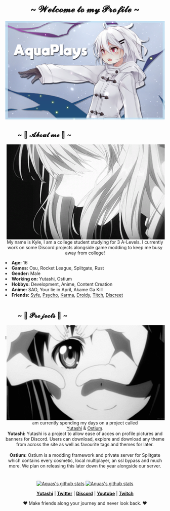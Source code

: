 <h1 align="center">~ 𝓦𝓮𝓵𝓬𝓸𝓶𝓮 𝓽𝓸 𝓶𝔂 𝓟𝓻𝓸𝓯𝓲𝓵𝓮 ~</h1>
<p align="center">
    <a href=""><img src="banner.png" alt="aqua's Banner"></a>
    </p>
<div>
    <h2 align="left">ㅤㅤ~ 📝 𝓐𝓫𝓸𝓾𝓽 𝓶𝓮 📝 ~</h2>
    <p>
        <img src="gif_one.gif" align="right">
</div>
<div>
    <p align="center">
        My name is Kyle, I am a college student studying for 3 A-Levels. I currently work on some Discord projects alongside game modding to keep me busy away from college!
        <li>          
            <b>Age:</b> 16
            </li>
            <li>
            <b>Games:</b> Osu, Rocket League, Splitgate, Rust
            </li>
            <li>
            <b>Gender:</b> Male
            </li>
            <li>
            <b>Working on:</b> Yutashi, Ostium
            </li>
            <li>
            <b>Hobbys:</b> Development, Anime, Content Creation
            </li>
            <li>
            <b>Anime:</b> SAO, Your lie in April, Akame Ga Kill
            </li>
            <li>
            <b>Friends:</b> <a href="https://github.com/ItsSyfe">Syfe</a>, <a href="https://github.com/PsychoPast">Psycho</a>, <a href="https://github.com/karmakittenx">Karma</a>, <a href="https://github.com/SiLeNSwOrD">Droidy</a>, <a href="https://github.com/titchMW">Titch</a>, <a href="https://github.com/discreet-pc">Discreet</a>
            <h1 align="center"></h1>
        </li>
    </p>
    <h2 align="left">ㅤㅤ~ 📇 𝓟𝓻𝓸𝓳𝓮𝓬𝓽𝓼 📇 ~</h2>
        <img src="gif_two.gif" align="right">
    <br>
    <p align="center">I am currently spending my days on a project called <br><a href="https://yutashi.xyz">Yutashi</a> & <a href="https://github.com/OstiumDev">Ostium</a>. <br><b>Yutashi:</b> Yutashi is a project to allow ease of acces on profile pictures and banners for Discord. Users can download, explore and download any theme from across the site as well as favourite tags and themes for later.<br><br><b>Ostium:</b> Ostium is a modding framework and private server for Splitgate which contains every cosmetic, local multiplayer, an ssl bypass and much more. We plan on releasing this later down the year alongside our server.</p>
</div>
<h1 align="center"></h1>
<p align="center">
    <a href="https://github.com/aquaplaysyt"><img width="450px" src="https://github-readme-stats.vercel.app/api?username=aquaplaysyt&hide_border=true&show_icons=true" alt="Aquas's github stats"></a>
    <a href="https://github.com/aquaplaysyt"><img width="333px" src="https://lanyard-profile-readme.vercel.app/api/609101328752574492?theme=light&bg=ffff&animated=true&hideDiscrim=true&borderRadius=5px&idleMessage=Watching%20the%20stars%20⭐" alt="Aquas's github stats"></a>
</p>
  
  <p align="center">
    <strong><a href="https://yutashi.xyz">Yutashi</a></strong> |
    <strong><a href="https://twitter.com/aquaplaysyt">Twitter</a></strong> |
    <strong><a href="https://discord.gg/wR9rfFT">Discord</a></strong> |
    <strong><a href="https://youtube.com/aqua">Youtube</a></strong> |
    <strong><a href="https://www.twitch.tv/aquaplaysx">Twitch</a></strong>
  </p>
  
  <p align="center">❤ Make friends along your journey and never look back. ❤</p>
